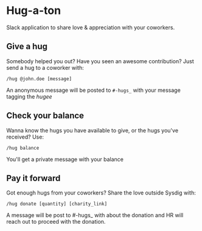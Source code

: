 # Hug-a-ton

Slack application to share love & appreciation with your coworkers.

## Give a hug

Somebody helped you out? Have you seen an awesome contribution? Just send a hug to a coworker with:

    /hug @john.doe [message]

An anonymous message will be posted to `#-hugs_` with your message tagging the _hugee_

## Check your balance

Wanna know the hugs you have available to give, or the hugs you've received? Use:

    /hug balance

You'll get a private message with your balance

## Pay it forward

Got enough hugs from your coworkers? Share the love outside Sysdig with:

    /hug donate [quantity] [charity_link]

A message will be post to #-hugs_ with about the donation and HR will reach out to proceed with the donation.
